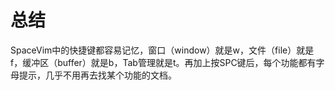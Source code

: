 # 总结

SpaceVim中的快捷键都容易记忆，窗口（window）就是w，文件（file）就是f，缓冲区（buffer）就是b，Tab管理就是t。再加上按SPC键后，每个功能都有字母提示，几乎不用再去找某个功能的文档。

